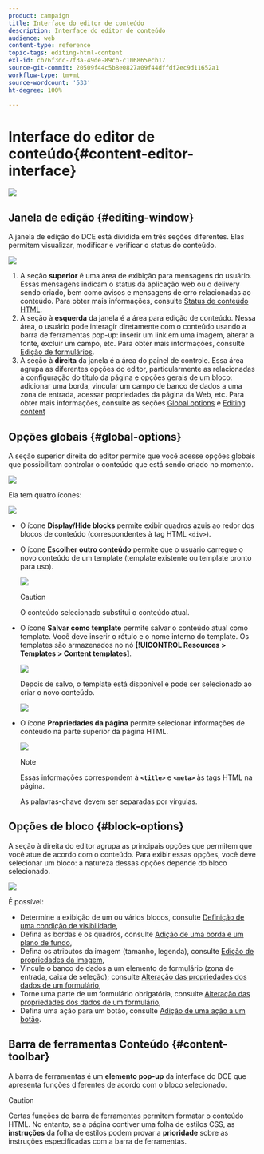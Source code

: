 ```yaml
---
product: campaign
title: Interface do editor de conteúdo
description: Interface do editor de conteúdo
audience: web
content-type: reference
topic-tags: editing-html-content
exl-id: cb76f3dc-7f3a-49de-89cb-c106865ecb17
source-git-commit: 20509f44c5b8e0827a09f44dffdf2ec9d11652a1
workflow-type: tm+mt
source-wordcount: '533'
ht-degree: 100%

---
```


# Interface do editor de conteúdo{#content-editor-interface}

![](../../assets/common.svg)

## Janela de edição {#editing-window}

A janela de edição do DCE está dividida em três seções diferentes. Elas permitem visualizar, modificar e verificar o status do conteúdo.

![](assets/dce_decoupe_window_nb.png)

1. A seção **superior** é uma área de exibição para mensagens do usuário. Essas mensagens indicam o status da aplicação web ou o delivery sendo criado, bem como avisos e mensagens de erro relacionadas ao conteúdo. Para obter mais informações, consulte [Status de conteúdo HTML](content-editing-best-practices.md#html-content-statuses).
1. A seção à **esquerda** da janela é a área para edição de conteúdo. Nessa área, o usuário pode interagir diretamente com o conteúdo usando a barra de ferramentas pop-up: inserir um link em uma imagem, alterar a fonte, excluir um campo, etc. Para obter mais informações, consulte [Edição de formulários](editing-content.md#editing-forms).
1. A seção à **direita** da janela é a área do painel de controle. Essa área agrupa as diferentes opções do editor, particularmente as relacionadas à configuração do título da página e opções gerais de um bloco: adicionar uma borda, vincular um campo de banco de dados a uma zona de entrada, acessar propriedades da página da Web, etc. Para obter mais informações, consulte as seções [Global options](#global-options) e [Editing content](editing-content.md)

## Opções globais {#global-options}

A seção superior direita do editor permite que você acesse opções globais que possibilitam controlar o conteúdo que está sendo criado no momento.

![](assets/dce_global_options.png)

Ela tem quatro ícones:

![](assets/dce_icons_sidebar.png)

* O ícone **Display/Hide blocks** permite exibir quadros azuis ao redor dos blocos de conteúdo (correspondentes à tag HTML `<div>`).

* O ícone **Escolher outro conteúdo** permite que o usuário carregue o novo conteúdo de um template (template existente ou template pronto para uso).

   ![](assets/dce_popup_templatechoice.png)

   >[!CAUTION]
   >
   >O conteúdo selecionado substitui o conteúdo atual.

* O ícone **Salvar como template** permite salvar o conteúdo atual como template. Você deve inserir o rótulo e o nome interno do template. Os templates são armazenados no nó **[!UICONTROL Resources > Templates > Content templates]**.

   ![](assets/dce_popup_savetemplate.png)

   Depois de salvo, o template está disponível e pode ser selecionado ao criar o novo conteúdo.

   ![](assets/dce_create_fromtemplate.png)

* O ícone **Propriedades da página** permite selecionar informações de conteúdo na parte superior da página HTML.

   ![](assets/dce_popup_headerhtml.png)

   >[!NOTE]
   >
   >Essas informações correspondem à **`<title>`** e **`<meta>`** às tags HTML na página.
   >
   >As palavras-chave devem ser separadas por vírgulas.

## Opções de bloco {#block-options}

A seção à direita do editor agrupa as principais opções que permitem que você atue de acordo com o conteúdo. Para exibir essas opções, você deve selecionar um bloco: a natureza dessas opções depende do bloco selecionado.

![](assets/dce_right_section.png)

É possível:

* Determine a exibição de um ou vários blocos, consulte [Definição de uma condição de visibilidade](editing-content.md#defining-a-visibility-condition),
* Defina as bordas e os quadros, consulte [Adição de uma borda e um plano de fundo](editing-content.md#adding-a-border-and-background),
* Defina os atributos da imagem (tamanho, legenda), consulte [Edição de propriedades da imagem](editing-content.md#editing-image-properties),
* Vincule o banco de dados a um elemento de formulário (zona de entrada, caixa de seleção); consulte [Alteração das propriedades dos dados de um formulário](editing-content.md#changing-the-data-properties-for-a-form),
* Torne uma parte de um formulário obrigatória, consulte [Alteração das propriedades dos dados de um formulário](editing-content.md#changing-the-data-properties-for-a-form),
* Defina uma ação para um botão, consulte [Adição de uma ação a um botão](editing-content.md#adding-an-action-to-a-button).

## Barra de ferramentas Conteúdo {#content-toolbar}

A barra de ferramentas é um **elemento pop-up** da interface do DCE que apresenta funções diferentes de acordo com o bloco selecionado.

>[!CAUTION]
>
>Certas funções de barra de ferramentas permitem formatar o conteúdo HTML. No entanto, se a página contiver uma folha de estilos CSS, as **instruções** da folha de estilos podem provar a **prioridade** sobre as instruções especificadas com a barra de ferramentas.
